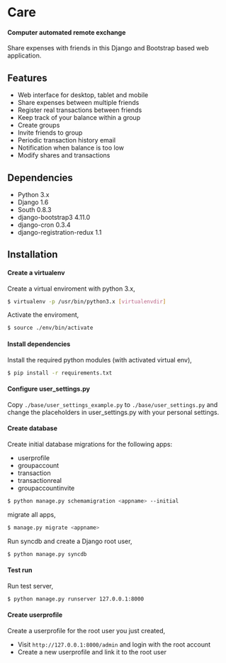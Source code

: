Care 
====
#### Computer automated remote exchange

Share expenses with friends in this Django and Bootstrap based web application.

Features
------------------
- Web interface for desktop, tablet and mobile
- Share expenses between multiple friends
- Register real transactions between friends
- Keep track of your balance within a group
- Create groups
- Invite friends to group
- Periodic transaction history email
- Notification when balance is too low
- Modify shares and transactions

Dependencies
-----------
- Python 3.x
- Django 1.6
- South 0.8.3
- django-bootstrap3 4.11.0
- django-cron 0.3.4
- django-registration-redux 1.1

Installation
------------
#### Create a virtualenv
Create a virtual enviroment with python 3.x,
```bash
$ virtualenv -p /usr/bin/python3.x [virtualenvdir]
```
Activate the enviroment,
```bash
$ source ./env/bin/activate
```
#### Install dependencies
Install the required python modules (with activated virtual env),
```bash
$ pip install -r requirements.txt
```
#### Configure user_settings.py
Copy `./base/user_settings_example.py` to `./base/user_settings.py` and change the placeholders in user_settings.py with your personal settings. 

#### Create database
Create initial database migrations for the following apps:
- userprofile
- groupaccount
- transaction
- transactionreal
- groupaccountinvite
```bash
$ python manage.py schemamigration <appname> --initial
```
migrate all apps,
```bash
$ manage.py migrate <appname>
```

Run syncdb and create a Django root user,
```bash
$ python manage.py syncdb
```

#### Test run
Run test server,
```bash
$ python manage.py runserver 127.0.0.1:8000
```
#### Create userprofile
Create a userprofile for the root user you just created,
- Visit `http://127.0.0.1:8000/admin` and login with the root account
- Create a new userprofile and link it to the root user

